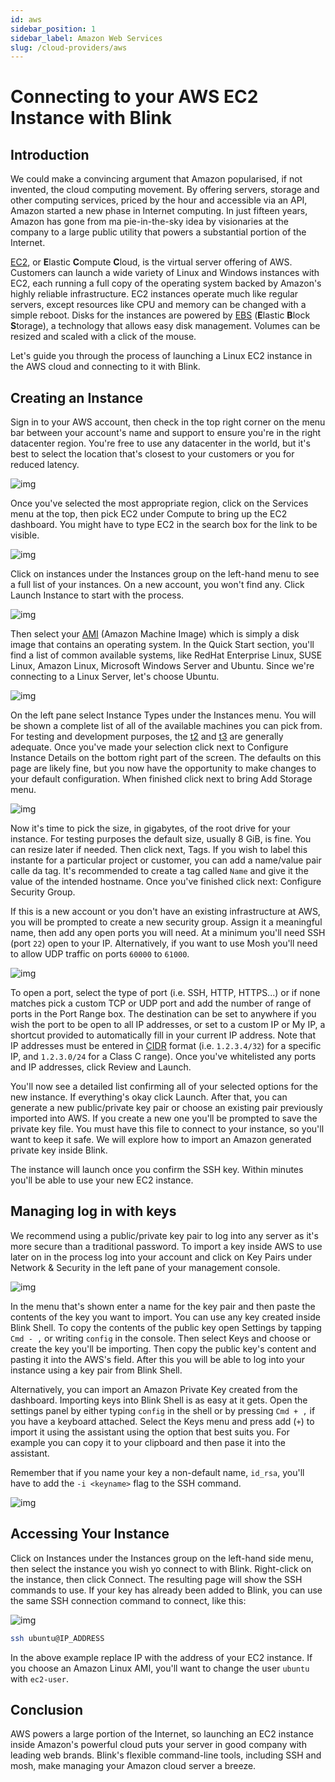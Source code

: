 ```yaml
---
id: aws
sidebar_position: 1
sidebar_label: Amazon Web Services
slug: /cloud-providers/aws
---
```


# Connecting to your AWS EC2 Instance with Blink

## Introduction

We could make a convincing argument that Amazon popularised, if not invented, the cloud computing movement. By offering servers, storage and other computing services, priced by the hour and accessible via an API, Amazon started a new phase in Internet computing. In just fifteen years, Amazon has gone from ma pie-in-the-sky idea by visionaries at the company to a large public utility that powers a substantial portion of the Internet.

[EC2](https://aws.amazon.com/ec2/), or **E**lastic **C**ompute **C**loud, is the virtual server offering of AWS. Customers can launch a wide variety of Linux and Windows instances with EC2, each running a full copy of the operating system backed by Amazon's highly reliable infrastructure. EC2 instances operate much like regular servers, except resources like CPU and memory can be changed with a simple reboot. Disks for the instances are powered by [EBS](https://aws.amazon.com/ebs/?ebs-whats-new.sort-by=item.additionalFields.postDateTime&ebs-whats-new.sort-order=desc) (**E**lastic **B**lock **S**torage), a technology that allows easy disk management. Volumes can be resized and scaled with a click of the mouse.

Let's guide you through the process of launching a Linux EC2 instance in the AWS cloud and connecting to it with Blink.

## Creating an Instance

Sign in to your AWS account, then check in the top right corner on the menu bar between your account's name and support to ensure you're in the right datacenter region. You're free to use any datacenter in the world, but it's best to select the location that's closest to your customers or you for reduced latency.

![img](aws/aws-image1.png)

Once you've selected the most appropriate region, click on the Services menu at the top, then pick EC2 under Compute to bring up the EC2 dashboard. You might have to type EC2 in the search box for the link to be visible.

![img](aws/aws-image2.png)

Click on instances under the Instances group on the left-hand menu to see a full list of your instances. On a new account, you won't find any. Click Launch Instance to start with the process.

![img](aws/aws-image3.png)

Then select your [AMI](https://docs.aws.amazon.com/AWSEC2/latest/UserGuide/AMIs.html) (Amazon Machine Image) which is simply a disk image that contains an operating system. In the Quick Start section, you'll find a list of common available systems, like RedHat Enterprise Linux, SUSE Linux, Amazon Linux, Microsoft Windows Server and Ubuntu. Since we're connecting to a Linux Server, let's choose Ubuntu.

![img](aws/aws-image4.png)

On the left pane select Instance Types under the Instances menu. You will be shown a complete list of all of the available machines you can pick from. For testing and development purposes, the [t2](https://aws.amazon.com/ec2/instance-types/t2/) and [t3](https://aws.amazon.com/ec2/instance-types/t3/) are generally adequate. Once you've made your selection click next to Configure Instance Details on the bottom right part of the screen. The defaults on this page are likely fine, but you now have the opportunity to make changes to your default configuration. When finished click next to bring Add Storage menu.

![img](aws/aws-image5.png)

Now it's time to pick the size, in gigabytes, of the root drive for your instance. For testing purposes the default size, usually 8 GiB, is fine. You can resize later if needed. Then click next, Tags. If you wish to label this instante for a particular project or customer, you can add a name/value pair calle da tag. It's recommended to create a tag called `Name` and give it the value of the intended hostname. Once you've finished click next: Configure Security Group.

If this is a new account or you don't have an existing infrastructure at AWS, you will be prompted to create a new security group. Assign it a meaningful name, then add any open ports you will need. At a minimum you'll need SSH (port `22`) open to your IP. Alternatively, if you want to use Mosh you'll need to allow UDP traffic on ports `60000` to `61000`.

![img](aws/aws-image6.png)

To open a port, select the type of port (i.e. SSH, HTTP, HTTPS...) or if none matches pick a custom TCP or UDP port and add the number of range of ports in the Port Range box. The destination can be set to anywhere if you wish the port to be open to all IP addresses, or set to a custom IP or My IP, a shortcut provided to automatically fill in your current IP address. Note that IP addresses must be entered in [CIDR](https://en.wikipedia.org/wiki/Classless_Inter-Domain_Routing) format (i.e. `1.2.3.4/32`) for a specific IP, and `1.2.3.0/24` for a Class C range). Once you've whitelisted any ports and IP addresses, click Review and Launch.

You'll now see a detailed list confirming all of your selected options for the new instance. If everything's okay click Launch. After that, you can generate a new public/private key pair or choose an existing pair previously imported into AWS. If you create a new one you'll be prompted to save the private key file. You must have this file to connect to your instance, so you'll want to keep it safe. We will explore how to import an Amazon generated private key inside Blink.

The instance will launch once you confirm the SSH key. Within minutes you'll be able to use your new EC2 instance.

## Managing log in with keys

We recommend using a public/private key pair to log into any server as it's more secure than a traditional password. To import a key inside AWS to use later on in the process log into your account and click on Key Pairs under Network & Security in the left pane of your management console.

![img](aws/aws-image7.png)

In the menu that's shown enter a name for the key pair and then paste the contents of the key you want to import. You can use any key created inside Blink Shell. To copy the contents of the public key open Settings by tapping `Cmd - ,` or writing `config` in the console. Then select Keys and choose or create the key you'll be importing. Then copy the public key's content and pasting it into the AWS's field. After this you will be able to log into your instance using a key pair from Blink Shell.

Alternatively, you can import an Amazon Private Key created from the dashboard. Importing keys into Blink Shell is as easy at it gets. Open the settings panel by either typing `config` in the shell or by pressing `Cmd + ,` if you have a keyboard attached. Select the Keys menu and press add (`+`) to import it using the assistant using the option that best suits you. For example you can copy it to your clipboard and then pase it into the assistant.

Remember that if you name your key a non-default name, `id_rsa`, you'll have to add the `-i <keyname>` flag to the SSH command.

![img](aws/aws-image8.png)

## Accessing Your Instance

Click on Instances under the Instances group on the left-hand side menu, then select the instance you wish yo connect to with Blink. Right-click on the instance, then click Connect. The resulting page will show the SSH commands to use. If your key has already been added to Blink,  you can use the same SSH connection command to connect, like this:

![img](aws/aws-image9.png)

```bash
ssh ubuntu@IP_ADDRESS
```

In the above example replace IP with the address of your EC2 instance. If you choose an Amazon Linux AMI, you'll want to change the user `ubuntu` with `ec2-user`.

## Conclusion

AWS powers a large portion of the Internet, so launching an EC2 instance inside Amazon's powerful cloud puts your server in good company with leading web brands. Blink's flexible command-line tools, including SSH and mosh, make managing your Amazon cloud server a breeze.
